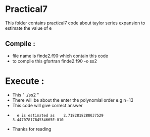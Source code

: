 # Practical7 

This folder contains practical7 code about taylor series expansion to estimate the value of e

## Compile :
* file name is finde2.f90 which contain this code 
* to compile this gfortran finde2.f90 -o ss2
# Execute :
* This " ./ss2 "
* There will be about the enter the polynomial order e.g n=13
* This code will give correct answer
*       e is estimated as    2.7182818288037529        3.4470781784534665E-010 
*    Thanks for reading 
